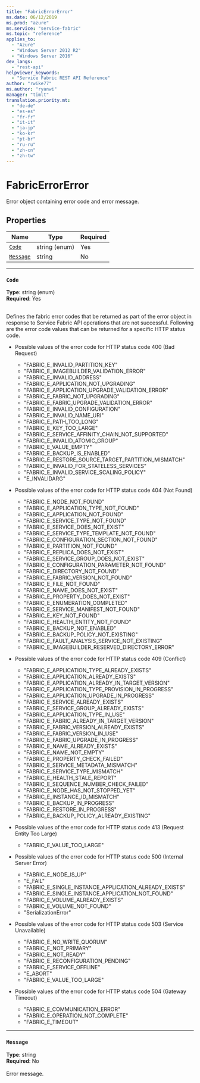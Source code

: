 ```yaml
---
title: "FabricErrorError"
ms.date: 06/12/2019
ms.prod: "azure"
ms.service: "service-fabric"
ms.topic: "reference"
applies_to: 
  - "Azure"
  - "Windows Server 2012 R2"
  - "Windows Server 2016"
dev_langs: 
  - "rest-api"
helpviewer_keywords: 
  - "Service Fabric REST API Reference"
author: "rwike77"
ms.author: "ryanwi"
manager: "timlt"
translation.priority.mt: 
  - "de-de"
  - "es-es"
  - "fr-fr"
  - "it-it"
  - "ja-jp"
  - "ko-kr"
  - "pt-br"
  - "ru-ru"
  - "zh-cn"
  - "zh-tw"
---
```

# FabricErrorError

Error object containing error code and error message.

## Properties
| Name | Type | Required |
| --- | --- | --- |
| [`Code`](#code) | string (enum) | Yes |
| [`Message`](#message) | string | No |

____
### `Code`
__Type__: string (enum) <br/>
__Required__: Yes<br/>
<br/>


Defines the fabric error codes that be returned as part of the error object in response to Service Fabric API operations that are not successful. Following are the error code values that can be returned for a specific HTTP status code.

  - Possible values of the error code for HTTP status code 400 (Bad Request)
    - "FABRIC_E_INVALID_PARTITION_KEY"
    - "FABRIC_E_IMAGEBUILDER_VALIDATION_ERROR"
    - "FABRIC_E_INVALID_ADDRESS"
    - "FABRIC_E_APPLICATION_NOT_UPGRADING"
    - "FABRIC_E_APPLICATION_UPGRADE_VALIDATION_ERROR"
    - "FABRIC_E_FABRIC_NOT_UPGRADING"
    - "FABRIC_E_FABRIC_UPGRADE_VALIDATION_ERROR"
    - "FABRIC_E_INVALID_CONFIGURATION"
    - "FABRIC_E_INVALID_NAME_URI"
    - "FABRIC_E_PATH_TOO_LONG"
    - "FABRIC_E_KEY_TOO_LARGE"
    - "FABRIC_E_SERVICE_AFFINITY_CHAIN_NOT_SUPPORTED"
    - "FABRIC_E_INVALID_ATOMIC_GROUP"
    - "FABRIC_E_VALUE_EMPTY"
    - "FABRIC_E_BACKUP_IS_ENABLED"
    - "FABRIC_E_RESTORE_SOURCE_TARGET_PARTITION_MISMATCH"
    - "FABRIC_E_INVALID_FOR_STATELESS_SERVICES"
    - "FABRIC_E_INVALID_SERVICE_SCALING_POLICY"
    - "E_INVALIDARG"

  - Possible values of the error code for HTTP status code 404 (Not Found)
    - "FABRIC_E_NODE_NOT_FOUND"
    - "FABRIC_E_APPLICATION_TYPE_NOT_FOUND"
    - "FABRIC_E_APPLICATION_NOT_FOUND"
    - "FABRIC_E_SERVICE_TYPE_NOT_FOUND"
    - "FABRIC_E_SERVICE_DOES_NOT_EXIST"
    - "FABRIC_E_SERVICE_TYPE_TEMPLATE_NOT_FOUND"
    - "FABRIC_E_CONFIGURATION_SECTION_NOT_FOUND"
    - "FABRIC_E_PARTITION_NOT_FOUND"
    - "FABRIC_E_REPLICA_DOES_NOT_EXIST"
    - "FABRIC_E_SERVICE_GROUP_DOES_NOT_EXIST"
    - "FABRIC_E_CONFIGURATION_PARAMETER_NOT_FOUND"
    - "FABRIC_E_DIRECTORY_NOT_FOUND"
    - "FABRIC_E_FABRIC_VERSION_NOT_FOUND"
    - "FABRIC_E_FILE_NOT_FOUND"
    - "FABRIC_E_NAME_DOES_NOT_EXIST"
    - "FABRIC_E_PROPERTY_DOES_NOT_EXIST"
    - "FABRIC_E_ENUMERATION_COMPLETED"
    - "FABRIC_E_SERVICE_MANIFEST_NOT_FOUND"
    - "FABRIC_E_KEY_NOT_FOUND"
    - "FABRIC_E_HEALTH_ENTITY_NOT_FOUND"
    - "FABRIC_E_BACKUP_NOT_ENABLED"
    - "FABRIC_E_BACKUP_POLICY_NOT_EXISTING"
    - "FABRIC_E_FAULT_ANALYSIS_SERVICE_NOT_EXISTING"
    - "FABRIC_E_IMAGEBUILDER_RESERVED_DIRECTORY_ERROR"

  - Possible values of the error code for HTTP status code 409 (Conflict)
    - "FABRIC_E_APPLICATION_TYPE_ALREADY_EXISTS"
    - "FABRIC_E_APPLICATION_ALREADY_EXISTS"
    - "FABRIC_E_APPLICATION_ALREADY_IN_TARGET_VERSION"
    - "FABRIC_E_APPLICATION_TYPE_PROVISION_IN_PROGRESS"
    - "FABRIC_E_APPLICATION_UPGRADE_IN_PROGRESS"
    - "FABRIC_E_SERVICE_ALREADY_EXISTS"
    - "FABRIC_E_SERVICE_GROUP_ALREADY_EXISTS"
    - "FABRIC_E_APPLICATION_TYPE_IN_USE"
    - "FABRIC_E_FABRIC_ALREADY_IN_TARGET_VERSION"
    - "FABRIC_E_FABRIC_VERSION_ALREADY_EXISTS"
    - "FABRIC_E_FABRIC_VERSION_IN_USE"
    - "FABRIC_E_FABRIC_UPGRADE_IN_PROGRESS"
    - "FABRIC_E_NAME_ALREADY_EXISTS"
    - "FABRIC_E_NAME_NOT_EMPTY"
    - "FABRIC_E_PROPERTY_CHECK_FAILED"
    - "FABRIC_E_SERVICE_METADATA_MISMATCH"
    - "FABRIC_E_SERVICE_TYPE_MISMATCH"
    - "FABRIC_E_HEALTH_STALE_REPORT"
    - "FABRIC_E_SEQUENCE_NUMBER_CHECK_FAILED"
    - "FABRIC_E_NODE_HAS_NOT_STOPPED_YET"
    - "FABRIC_E_INSTANCE_ID_MISMATCH"
    - "FABRIC_E_BACKUP_IN_PROGRESS"
    - "FABRIC_E_RESTORE_IN_PROGRESS"
    - "FABRIC_E_BACKUP_POLICY_ALREADY_EXISTING"

  - Possible values of the error code for HTTP status code 413 (Request Entity Too Large)
    - "FABRIC_E_VALUE_TOO_LARGE"

  - Possible values of the error code for HTTP status code 500 (Internal Server Error)
    - "FABRIC_E_NODE_IS_UP"
    - "E_FAIL"
    - "FABRIC_E_SINGLE_INSTANCE_APPLICATION_ALREADY_EXISTS"
    - "FABRIC_E_SINGLE_INSTANCE_APPLICATION_NOT_FOUND"
    - "FABRIC_E_VOLUME_ALREADY_EXISTS"
    - "FABRIC_E_VOLUME_NOT_FOUND"
    - "SerializationError"

  - Possible values of the error code for HTTP status code 503 (Service Unavailable)
    - "FABRIC_E_NO_WRITE_QUORUM"
    - "FABRIC_E_NOT_PRIMARY"
    - "FABRIC_E_NOT_READY"
    - "FABRIC_E_RECONFIGURATION_PENDING"
    - "FABRIC_E_SERVICE_OFFLINE"
    - "E_ABORT"
    - "FABRIC_E_VALUE_TOO_LARGE"

  - Possible values of the error code for HTTP status code 504 (Gateway Timeout)
    - "FABRIC_E_COMMUNICATION_ERROR"
    - "FABRIC_E_OPERATION_NOT_COMPLETE"
    - "FABRIC_E_TIMEOUT"



____
### `Message`
__Type__: string <br/>
__Required__: No<br/>
<br/>
Error message.
